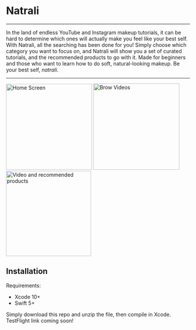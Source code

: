 # Natrali
---
In the land of endless YouTube and Instagram makeup tutorials, it can be hard to determine which ones will actually make you feel like your best self.
With Natrali, all the searching has been done for you! Simply choose which category you want to focus on, and Natrali will show you a set of curated
tutorials, and the recommended products to go with it. Made for beginners and those who want to learn how to do soft, natural-looking makeup.
Be your best self, *natrali*.

---
<p float="left">
  <img width="235" alt="Home Screen" src="https://user-images.githubusercontent.com/29615757/72180177-768b2780-339b-11ea-9585-67972d86c830.png">

  <img width="236" alt="Brow Videos" src="https://user-images.githubusercontent.com/29615757/72180205-83a81680-339b-11ea-86a6-2aeaa46b9d38.png">

  <img width="233" alt="Video and recommended products" src="https://user-images.githubusercontent.com/29615757/72180254-9de1f480-339b-11ea-82dc-f1fffb288944.png">
</p>


## Installation
Requirements:
- Xcode 10+
- Swift 5+

Simply download this repo and unzip the file, then compile in Xcode. TestFlight link coming soon!
